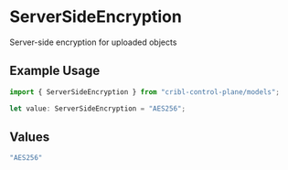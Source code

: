 # ServerSideEncryption

Server-side encryption for uploaded objects

## Example Usage

```typescript
import { ServerSideEncryption } from "cribl-control-plane/models";

let value: ServerSideEncryption = "AES256";
```

## Values

```typescript
"AES256"
```